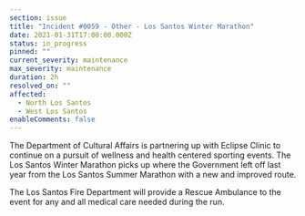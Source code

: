 ```yaml
---
section: issue
title: "Incident #0059 - Other - Los Santos Winter Marathon"
date: 2021-01-31T17:00:00.000Z
status: in_progress
pinned: ""
current_severity: maintenance
max_severity: maintenance
duration: 2h
resolved_on: ""
affected:
  - North Los Santos
  - West Los Santos
enableComments: false
---
```

The Department of Cultural Affairs is partnering up with Eclipse Clinic to continue on a pursuit of wellness and health centered sporting events. The Los Santos Winter Marathon picks up where the Government left off last year from the Los Santos Summer Marathon with a new and improved route.

The Los Santos Fire Department will provide a Rescue Ambulance to the event for any and all medical care needed during the run.